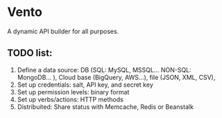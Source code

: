 # Vento

A dynamic API builder for all purposes.

## TODO list:

1. Define a data source: DB (SQL: MySQL, MSSQL... NON-SQL: MongoDB... ), Cloud base (BigQuery, AWS...), file (JSON, XML, CSV), 
2. Set up credentials: salt, API key, and secret key
3. Set up permission levels: binary format
4. Set up verbs/actions: HTTP methods
5. Distribuited: Share status with Memcache, Redis or Beanstalk 
